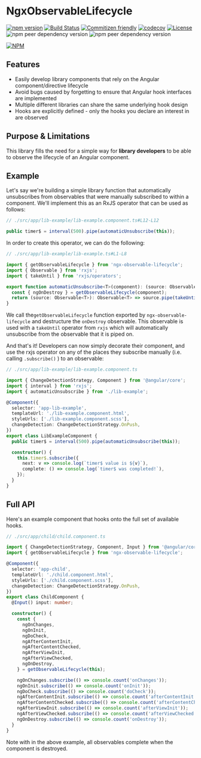 # NgxObservableLifecycle

[![npm version](https://badge.fury.io/js/ngx-observable-lifecycle.svg)](https://www.npmjs.com/package/ngx-observable-lifecycle)
[![Build Status](https://travis-ci.org/cloudnc/ngx-observable-lifecycle.svg?branch=master)](https://travis-ci.org/cloudnc/ngx-observable-lifecycle)
[![Commitizen friendly](https://img.shields.io/badge/commitizen-friendly-brightgreen.svg)](https://commitizen.github.io/cz-cli/)
[![codecov](https://codecov.io/gh/cloudnc/ngx-observable-lifecycle/branch/master/graph/badge.svg)](https://codecov.io/gh/cloudnc/ngx-observable-lifecycle)
[![License](https://img.shields.io/github/license/cloudnc/ngx-observable-lifecycle)](https://raw.githubusercontent.com/cloudnc/ngx-observable-lifecycle/master/LICENSE)
![npm peer dependency version](https://img.shields.io/npm/dependency-version/ngx-observable-lifecycle/peer/@angular/core)
![npm peer dependency version](https://img.shields.io/npm/dependency-version/ngx-observable-lifecycle/peer/rxjs)

[![NPM](https://nodei.co/npm/ngx-observable-lifecycle.png?compact=true)](https://nodei.co/npm/ngx-observable-lifecycle/)


## Features

* Easily develop library components that rely on the Angular component/directive lifecycle
* Avoid bugs caused by forgetting to ensure that Angular hook interfaces are implemented
* Multiple different libraries can share the same underlying hook design
* Hooks are explicitly defined - only the hooks you declare an interest in are observed

## Purpose & Limitations

This library fills the need for a simple way for **library developers** to be able to observe the lifecycle of an Angular 
component.

## Example

Let's say we're building a simple library function that automatically unsubscribes from observables that were manually 
subscribed to within a component. We'll implement this as an RxJS operator that can be used as follows:

```ts
// ./src/app/lib-example/lib-example.component.ts#L12-L12

public timer$ = interval(500).pipe(automaticUnsubscribe(this));
````

In order to create this operator, we can do the following:
```ts
// ./src/app/lib-example/lib-example.ts#L1-L8

import { getObservableLifecycle } from 'ngx-observable-lifecycle';
import { Observable } from 'rxjs';
import { takeUntil } from 'rxjs/operators';

export function automaticUnsubscribe<T>(component): (source: Observable<T>) => Observable<T> {
  const { ngOnDestroy } = getObservableLifecycle(component);
  return (source: Observable<T>): Observable<T> => source.pipe(takeUntil(ngOnDestroy));
}
``` 

We call the`getObservableLifecycle` function exported by `ngx-observable-lifecycle` and destructure the `onDestroy` 
observable. This observable is used with a `takeUntil` operator from `rxjs` which will automatically unsubscribe from 
the observable that it is piped on.

And that's it! Developers can now simply decorate their component, and use the rxjs operator on any of the places they 
subscribe manually (i.e. calling `.subscribe()` ) to an observable:

```ts
// ./src/app/lib-example/lib-example.component.ts

import { ChangeDetectionStrategy, Component } from '@angular/core';
import { interval } from 'rxjs';
import { automaticUnsubscribe } from './lib-example';

@Component({
  selector: 'app-lib-example',
  templateUrl: './lib-example.component.html',
  styleUrls: ['./lib-example.component.scss'],
  changeDetection: ChangeDetectionStrategy.OnPush,
})
export class LibExampleComponent {
  public timer$ = interval(500).pipe(automaticUnsubscribe(this));

  constructor() {
    this.timer$.subscribe({
      next: v => console.log(`timer$ value is ${v}`),
      complete: () => console.log(`timer$ was completed!`),
    });
  }
}

```

## Full API

Here's an example component that hooks onto the full set of available hooks.

```ts
// ./src/app/child/child.component.ts

import { ChangeDetectionStrategy, Component, Input } from '@angular/core';
import { getObservableLifecycle } from 'ngx-observable-lifecycle';

@Component({
  selector: 'app-child',
  templateUrl: './child.component.html',
  styleUrls: ['./child.component.scss'],
  changeDetection: ChangeDetectionStrategy.OnPush,
})
export class ChildComponent {
  @Input() input: number;

  constructor() {
    const {
      ngOnChanges,
      ngOnInit,
      ngDoCheck,
      ngAfterContentInit,
      ngAfterContentChecked,
      ngAfterViewInit,
      ngAfterViewChecked,
      ngOnDestroy,
    } = getObservableLifecycle(this);

    ngOnChanges.subscribe(() => console.count('onChanges'));
    ngOnInit.subscribe(() => console.count('onInit'));
    ngDoCheck.subscribe(() => console.count('doCheck'));
    ngAfterContentInit.subscribe(() => console.count('afterContentInit'));
    ngAfterContentChecked.subscribe(() => console.count('afterContentChecked'));
    ngAfterViewInit.subscribe(() => console.count('afterViewInit'));
    ngAfterViewChecked.subscribe(() => console.count('afterViewChecked'));
    ngOnDestroy.subscribe(() => console.count('onDestroy'));
  }
}

```

Note with in the above example, all observables complete when the component is destroyed.
